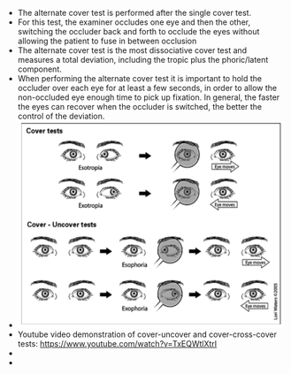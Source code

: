 - The alternate cover test is performed after the single cover test.
- For this test, the examiner occludes one eye and then the other, switching the occluder back and forth to occlude the eyes without allowing the patient to fuse in between occlusion
- The alternate cover test is the most dissociative cover test and measures a total deviation, including the tropic plus the phoric/latent component.
- When performing the alternate cover test it is important to hold the occluder over each eye for at least a few seconds, in order to allow the non-occluded eye enough time to pick up fixation. In general, the
  faster the eyes can recover when the occluder is switched, the better the control of the deviation.
- ![image.png](../assets/image_1639600256163_0.png)
- Youtube video demonstration of cover-uncover and cover-cross-cover tests: https://www.youtube.com/watch?v=TxEQWtlXtrI
-
-